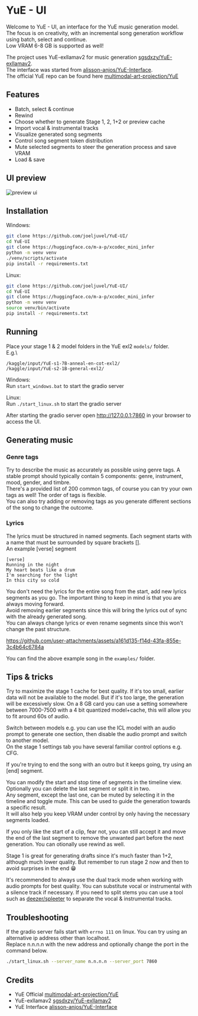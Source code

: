 # YuE - UI

Welcome to YuE - UI, an interface for the YuE music generation model.\
The focus is on creativity, with an incremental song generation workflow using batch, select and continue.\
Low VRAM 6-8 GB is supported as well!

The project uses YuE-exllamav2 for music generation [sgsdxzy/YuE-exllamav2](https://github.com/sgsdxzy/YuE-exllamav2).\
The interface was started from [alisson-anjos/YuE-Interface](https://github.com/alisson-anjos/YuE-Interface).\
The official YuE repo can be found here [multimodal-art-projection/YuE](https://github.com/multimodal-art-projection/YuE)
 
## Features
- Batch, select & continue
- Rewind
- Choose whether to generate Stage 1, 2, 1+2 or preview cache
- Import vocal & instrumental tracks
- Visualize generated song segments
- Control song segment token distribution
- Mute selected segments to steer the generation process and save VRAM
- Load & save

## UI preview
![preview ui](/preview.png)

## Installation
Windows:
```bash
git clone https://github.com/joeljuvel/YuE-UI/
cd YuE-UI
git clone https://huggingface.co/m-a-p/xcodec_mini_infer
python -m venv venv
./venv/scripts/activate
pip install -r requirements.txt
```

Linux:
```bash
git clone https://github.com/joeljuvel/YuE-UI/
cd YuE-UI
git clone https://huggingface.co/m-a-p/xcodec_mini_infer
python -m venv venv
source venv/bin/activate
pip install -r requirements.txt
```

## Running
Place your stage 1 & 2 model folders in the YuE exl2 `models/` folder.\
E.g.\
<!-- `models/YuE-s1-7B-anneal-en-cot-exl2/`\
`models/YuE-s2-1B-general-exl2/` -->
`/kaggle/input/YuE-s1-7B-anneal-en-cot-exl2/`\
`/kaggle/input/YuE-s2-1B-general-exl2/`

Windows:\
Run `start_windows.bat` to start the gradio server

Linux:\
Run `./start_linux.sh` to start the gradio server

After starting the gradio server open http://127.0.0.1:7860 in your browser to access the UI.

## Generating music
### Genre tags
Try to describe the music as accurately as possible using genre tags. A stable prompt should typically contain 5 components: genre, instrument, mood, gender, and timbre.\
There's a provided list of 200 common tags, of course you can try your own tags as well! The order of tags is flexible.\
You can also try adding or removing tags as you generate different sections of the song to change the outcome.

### Lyrics
The lyrics must be structured in named segments. Each segment starts with a name that must be surrounded by square brackets \[\].\
An example \[verse\] segment
```
[verse]
Running in the night
My heart beats like a drum
I'm searching for the light
In this city so cold
```
You don't need the lyrics for the entire song from the start, add new lyrics segments as you go. The important thing to keep in mind is that you are always moving forward.\
Avoid removing earlier segments since this will bring the lyrics out of sync with the already generated song.\
You can always change lyrics or even rename segments since this won't change the past structure.

https://github.com/user-attachments/assets/a161d135-f14d-43fa-855e-3c4b64c6784a

You can find the above example song in the `examples/` folder.

## Tips & tricks
Try to maximize the stage 1 cache for best quality. If it's too small, earlier data will not be available to the model. But if it's too large, the generation will be excessively slow.
On a 8 GB card you can use a setting somewhere between 7000-7500 with a 4 bit quantized model+cache, this will allow you to fit around 60s of audio.

Switch between models e.g. you can use the ICL model with an audio prompt to generate one section, then disable the audio prompt and switch to another model.\
On the stage 1 settings tab you have several familiar control options e.g. CFG.

If you're trying to end the song with an outro but it keeps going, try using an \[end\] segment.

You can modify the start and stop time of segments in the timeline view. Optionally you can delete the last segment or split it in two.\
Any segment, except the last one, can be muted by selecting it in the timeline and toggle mute. This can be used to guide the generation towards a specific result.\
It will also help you keep VRAM under control by only having the necessary segments loaded.

If you only like the start of a clip, fear not, you can still accept it and move the end of the last segment to remove the unwanted part before the next generation. You can otionally use rewind as well.

Stage 1 is great for generating drafts since it's much faster than 1+2, although much lower quality. But remember to run stage 2 now and then to avoid surprises in the end 😁

It's recommended to always use the dual track mode when working with audio prompts for best quality. You can substitute vocal or instrumental with a silence track if necessary.
If you need to split stems you can use a tool such as [deezer/spleeter](https://github.com/deezer/spleeter) to separate the vocal & instrumental tracks.

## Troubleshooting
If the gradio server fails start with `errno 111` on linux. You can try using an alternative ip address other than localhost.\
Replace n.n.n.n with the new address and optionally change the port in the command below.
```bash
./start_linux.sh --server_name n.n.n.n --server_port 7860
```

## Credits
- YuE Official [multimodal-art-projection/YuE](https://github.com/multimodal-art-projection/YuE)
- YuE-exllamav2 [sgsdxzy/YuE-exllamav2](https://github.com/sgsdxzy/YuE-exllamav2)
- YuE Interface [alisson-anjos/YuE-Interface](https://github.com/alisson-anjos/YuE-Interface)
